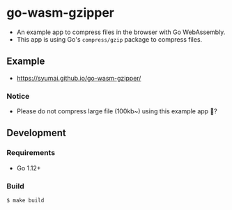 # go-wasm-gzipper

* An example app to compress files in the browser with Go WebAssembly.
* This app is using Go's `compress/gzip` package to compress files.

## Example

* https://syumai.github.io/go-wasm-gzipper/

### Notice

* Please do not compress large file (100kb~) using this example app 🙏?

## Development

### Requirements

* Go 1.12+

### Build

```sh
$ make build
```